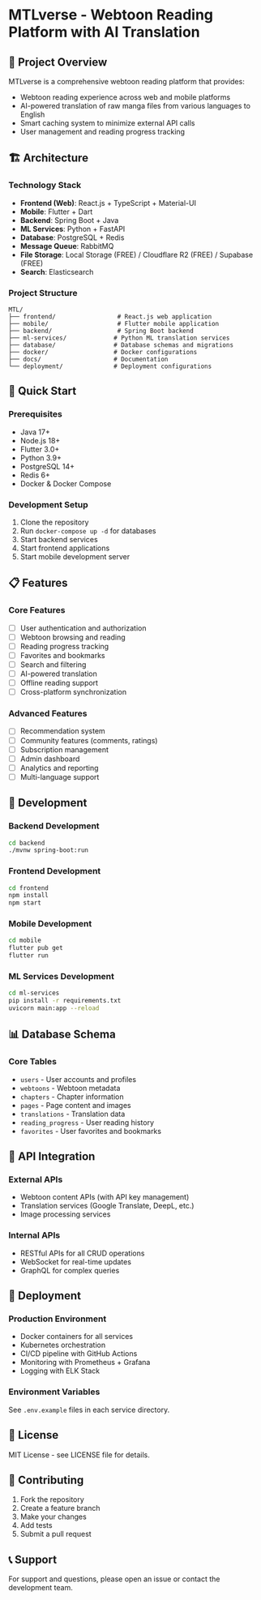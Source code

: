 # MTLverse - Webtoon Reading Platform with AI Translation

## 🎯 Project Overview
MTLverse is a comprehensive webtoon reading platform that provides:
- Webtoon reading experience across web and mobile platforms
- AI-powered translation of raw manga files from various languages to English
- Smart caching system to minimize external API calls
- User management and reading progress tracking

## 🏗️ Architecture

### Technology Stack
- **Frontend (Web)**: React.js + TypeScript + Material-UI
- **Mobile**: Flutter + Dart
- **Backend**: Spring Boot + Java
- **ML Services**: Python + FastAPI
- **Database**: PostgreSQL + Redis
- **Message Queue**: RabbitMQ
- **File Storage**: Local Storage (FREE) / Cloudflare R2 (FREE) / Supabase (FREE)
- **Search**: Elasticsearch

### Project Structure
```
MTL/
├── frontend/                 # React.js web application
├── mobile/                   # Flutter mobile application
├── backend/                  # Spring Boot backend
├── ml-services/             # Python ML translation services
├── database/                # Database schemas and migrations
├── docker/                  # Docker configurations
├── docs/                    # Documentation
└── deployment/              # Deployment configurations
```

## 🚀 Quick Start

### Prerequisites
- Java 17+
- Node.js 18+
- Flutter 3.0+
- Python 3.9+
- PostgreSQL 14+
- Redis 6+
- Docker & Docker Compose

### Development Setup
1. Clone the repository
2. Run `docker-compose up -d` for databases
3. Start backend services
4. Start frontend applications
5. Start mobile development server

## 📋 Features

### Core Features
- [ ] User authentication and authorization
- [ ] Webtoon browsing and reading
- [ ] Reading progress tracking
- [ ] Favorites and bookmarks
- [ ] Search and filtering
- [ ] AI-powered translation
- [ ] Offline reading support
- [ ] Cross-platform synchronization

### Advanced Features
- [ ] Recommendation system
- [ ] Community features (comments, ratings)
- [ ] Subscription management
- [ ] Admin dashboard
- [ ] Analytics and reporting
- [ ] Multi-language support

## 🔧 Development

### Backend Development
```bash
cd backend
./mvnw spring-boot:run
```

### Frontend Development
```bash
cd frontend
npm install
npm start
```

### Mobile Development
```bash
cd mobile
flutter pub get
flutter run
```

### ML Services Development
```bash
cd ml-services
pip install -r requirements.txt
uvicorn main:app --reload
```

## 📊 Database Schema

### Core Tables
- `users` - User accounts and profiles
- `webtoons` - Webtoon metadata
- `chapters` - Chapter information
- `pages` - Page content and images
- `translations` - Translation data
- `reading_progress` - User reading history
- `favorites` - User favorites and bookmarks

## 🔌 API Integration

### External APIs
- Webtoon content APIs (with API key management)
- Translation services (Google Translate, DeepL, etc.)
- Image processing services

### Internal APIs
- RESTful APIs for all CRUD operations
- WebSocket for real-time updates
- GraphQL for complex queries

## 🚀 Deployment

### Production Environment
- Docker containers for all services
- Kubernetes orchestration
- CI/CD pipeline with GitHub Actions
- Monitoring with Prometheus + Grafana
- Logging with ELK Stack

### Environment Variables
See `.env.example` files in each service directory.

## 📝 License
MIT License - see LICENSE file for details.

## 🤝 Contributing
1. Fork the repository
2. Create a feature branch
3. Make your changes
4. Add tests
5. Submit a pull request

## 📞 Support
For support and questions, please open an issue or contact the development team.
